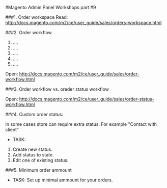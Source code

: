 #Magento Admin Panel Workshops part #9

###1. Order workspace
Read: http://docs.magento.com/m2/ce/user_guide/sales/orders-workspace.html

###2. Order workflow

1. ....
2. .... 
3. ....
4. ....
5. ....

Open: http://docs.magento.com/m2/ce/user_guide/sales/order-workflow.html

###3. Order workflow vs. oreder status workflow

Open: http://docs.magento.com/m2/ce/user_guide/sales/order-status-workflow.html

###4. Custom order status:

In some cases store can require extra status. 
For example "Contact with client"

* TASK:
1. Create new status.
2. Add status to state.
3. Edit one of existing status.

###5. Minimum order ammount

* TASK: Set up minimal ammount for your orders.




